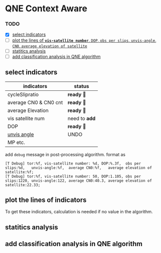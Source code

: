 # QNE Context Aware

### TODO    
- [x] [select indicators](#select-indicators)
- [ ] [plot the lines of **`vis-satellite number`**, `DOP`, `obs per slips`, `unvis-angle`, `CN0`, `average elevation of satellite`](#plot-the-lines-of-indicators)
- [ ] [statitics analysis](#statitics-analysis)
- [ ] [add classification analysis in QNE algorithm](#add-classification-analysis-in-qne-algorithm)

## select indicators   
|indicators|status|
|------------|----|
|cycleSlipratio|**ready** 🎉|
|average CN0 & CN0 cnt|**ready** 🎉|
|average Elevation|**ready** 🎉|
|vis satellite num|need to **add**|
|DOP|**ready** 🎉|
|[unvis angle](https://github.com/Withoutwaxwqy/Daily-Record/blob/main/Context-aware.md#airticals)|UNDO|
|MP etc.||



add `debug` message in post-processing algorithm.
format as 
```
[T Debug] tor:%f, vis-satellite number: %d, DOP:%.3f,  obs per slips:%d,   unvis-angle:%f,  average CN0:%f,   average elevation of satellite:%f;
[T Debug] tor:%f, vis-satellite number: 50, DOP:1.105, obs per slips:1220, unvis-angle:122, average CN0:40.3, average elevation of satellite:22.33;
```

## plot the lines of indicators

To get these indicators, calculation is needed if no value in the algorithm.

## statitics analysis

## add classification analysis in QNE algorithm
